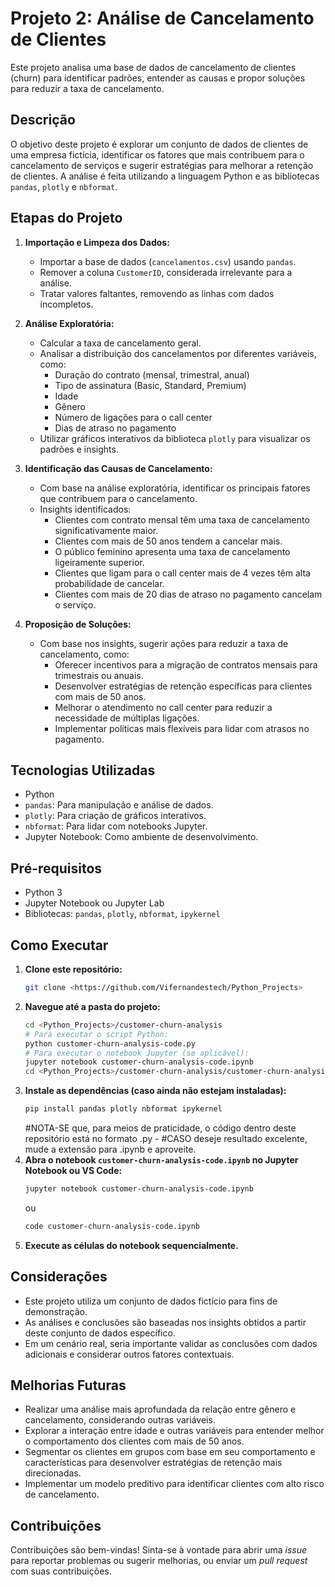 # Projeto 2: Análise de Cancelamento de Clientes

Este projeto analisa uma base de dados de cancelamento de clientes (churn) para identificar padrões, entender as causas e propor soluções para reduzir a taxa de cancelamento.

## Descrição

O objetivo deste projeto é explorar um conjunto de dados de clientes de uma empresa fictícia, identificar os fatores que mais contribuem para o cancelamento de serviços e sugerir estratégias para melhorar a retenção de clientes. A análise é feita utilizando a linguagem Python e as bibliotecas `pandas`, `plotly` e `nbformat`.

## Etapas do Projeto

1. **Importação e Limpeza dos Dados:**
    *   Importar a base de dados (`cancelamentos.csv`) usando `pandas`.
    *   Remover a coluna `CustomerID`, considerada irrelevante para a análise.
    *   Tratar valores faltantes, removendo as linhas com dados incompletos.

2. **Análise Exploratória:**
    *   Calcular a taxa de cancelamento geral.
    *   Analisar a distribuição dos cancelamentos por diferentes variáveis, como:
        *   Duração do contrato (mensal, trimestral, anual)
        *   Tipo de assinatura (Basic, Standard, Premium)
        *   Idade
        *   Gênero
        *   Número de ligações para o call center
        *   Dias de atraso no pagamento
    *   Utilizar gráficos interativos da biblioteca `plotly` para visualizar os padrões e insights.

3. **Identificação das Causas de Cancelamento:**
    *   Com base na análise exploratória, identificar os principais fatores que contribuem para o cancelamento.
    *   Insights identificados:
        *   Clientes com contrato mensal têm uma taxa de cancelamento significativamente maior.
        *   Clientes com mais de 50 anos tendem a cancelar mais.
        *   O público feminino apresenta uma taxa de cancelamento ligeiramente superior.
        *   Clientes que ligam para o call center mais de 4 vezes têm alta probabilidade de cancelar.
        *   Clientes com mais de 20 dias de atraso no pagamento cancelam o serviço.

4. **Proposição de Soluções:**
    *   Com base nos insights, sugerir ações para reduzir a taxa de cancelamento, como:
        *   Oferecer incentivos para a migração de contratos mensais para trimestrais ou anuais.
        *   Desenvolver estratégias de retenção específicas para clientes com mais de 50 anos.
        *   Melhorar o atendimento no call center para reduzir a necessidade de múltiplas ligações.
        *   Implementar políticas mais flexíveis para lidar com atrasos no pagamento.

## Tecnologias Utilizadas

*   Python
*   `pandas`: Para manipulação e análise de dados.
*   `plotly`: Para criação de gráficos interativos.
*   `nbformat`: Para lidar com notebooks Jupyter.
*   Jupyter Notebook: Como ambiente de desenvolvimento.

## Pré-requisitos

*   Python 3
*   Jupyter Notebook ou Jupyter Lab
*   Bibliotecas: `pandas`, `plotly`, `nbformat`, `ipykernel`

## Como Executar

1. **Clone este repositório:**
    ```bash
    git clone <https://github.com/Vifernandestech/Python_Projects>
    ```
2. **Navegue até a pasta do projeto:**
    ```bash
    cd <Python_Projects>/customer-churn-analysis
    # Para executar o script Python:
    python customer-churn-analysis-code.py
    # Para executar o notebook Jupyter (se aplicável):
    jupyter notebook customer-churn-analysis-code.ipynb
    cd <Python_Projects>/customer-churn-analysis/customer-churn-analysis-code.py (Para acesso ao código)
    ```
3. **Instale as dependências (caso ainda não estejam instaladas):**
    ```bash
    pip install pandas plotly nbformat ipykernel
    ```
    #NOTA-SE que, para meios de praticidade, o código dentro deste repositório está no formato .py - 
    #CASO deseje resultado excelente, mude a extensão para .ipynb e aproveite.
4. **Abra o notebook `customer-churn-analysis-code.ipynb` no Jupyter Notebook ou VS Code:**
    ```bash
    jupyter notebook customer-churn-analysis-code.ipynb
    ```
    ou
    ```bash
   code customer-churn-analysis-code.ipynb
    ```
5. **Execute as células do notebook sequencialmente.**

## Considerações

*   Este projeto utiliza um conjunto de dados fictício para fins de demonstração.
*   As análises e conclusões são baseadas nos insights obtidos a partir deste conjunto de dados específico.
*   Em um cenário real, seria importante validar as conclusões com dados adicionais e considerar outros fatores contextuais.

## Melhorias Futuras

*   Realizar uma análise mais aprofundada da relação entre gênero e cancelamento, considerando outras variáveis.
*   Explorar a interação entre idade e outras variáveis para entender melhor o comportamento dos clientes com mais de 50 anos.
*   Segmentar os clientes em grupos com base em seu comportamento e características para desenvolver estratégias de retenção mais direcionadas.
*   Implementar um modelo preditivo para identificar clientes com alto risco de cancelamento.

## Contribuições

Contribuições são bem-vindas! Sinta-se à vontade para abrir uma *issue* para reportar problemas ou sugerir melhorias, ou enviar um *pull request* com suas contribuições.
